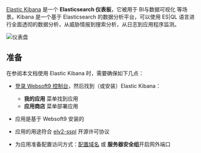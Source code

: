 [Elastic Kibana](https://www.elastic.co/kibana) 是一个 **Elasticsearch 仪表板**，它被用于 BI与数据可视化  等场景。Kibana 是一个基于 Elasticsearch 的数据分析平台，可以使用 ES|QL 语言进行全面透彻的数据分析，从威胁情报到搜索分析，从日志到应用程序监测。


![仪表盘](https://libs.websoft9.com/Websoft9/DocsPicture/zh/kibana/kibana-gui-websoft9.png)


## 准备

在参阅本文档使用 Elastic Kibana 时，需要确保如下几点：

- [登录 Websoft9 控制台](./login-console)，然后找到（或安装）Elastic Kibana：
  - **我的应用** 菜单找到应用 
  - **应用商店** 菜单部署应用

- 应用是基于 Websoft9 安装的


- 应用的用途符合 [elv2-sspl](https://www.elastic.co/licensing/elastic-license) 开源许可协议


- 为应用准备配置访问方式：[配置域名](./domain-set) 或 **服务器安全组**开启网外端口